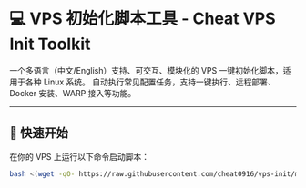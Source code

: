 # 💻 VPS 初始化脚本工具 - Cheat VPS Init Toolkit

一个多语言（中文/English）支持、可交互、模块化的 VPS 一键初始化脚本，适用于各种 Linux 系统。
自动执行常见配置任务，支持一键执行、远程部署、Docker 安装、WARP 接入等功能。

---

## 🚀 快速开始

在你的 VPS 上运行以下命令启动脚本：

```bash
bash <(wget -qO- https://raw.githubusercontent.com/cheat0916/vps-init/master/vps-cheat.sh)
